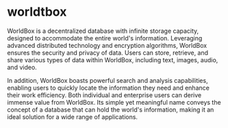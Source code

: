 # worldtbox
WorldBox is a decentralized database with infinite storage capacity, designed to accommodate the entire world's information. Leveraging advanced distributed technology and encryption algorithms, WorldBox ensures the security and privacy of data. Users can store, retrieve, and share various types of data within WorldBox, including text, images, audio, and video.

In addition, WorldBox boasts powerful search and analysis capabilities, enabling users to quickly locate the information they need and enhance their work efficiency. Both individual and enterprise users can derive immense value from WorldBox. Its simple yet meaningful name conveys the concept of a database that can hold the world's information, making it an ideal solution for a wide range of applications.
